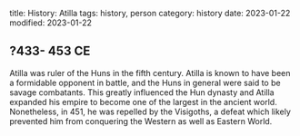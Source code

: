title: History: Atilla
tags: history, person
category: history
date: 2023-01-22
modified: 2023-01-22


 ?433-
453 CE
-
Atilla was ruler of the Huns in
the fifth century. Atilla is known to have been a formidable opponent in
battle, and the Huns in general were said to be savage combatants.
This greatly influenced the Hun dynasty and Atilla expanded his empire
to become one of the largest in the ancient world. Nonetheless, in
451, he was repelled by the Visigoths, a defeat which likely prevented
him from conquering the Western as well as Eastern World.




